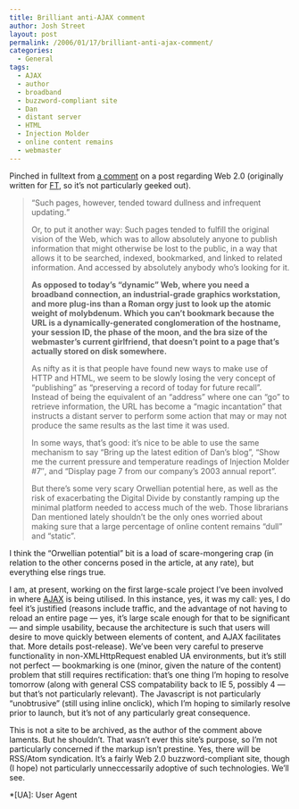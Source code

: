 ```yaml
---
title: Brilliant anti-AJAX comment
author: Josh Street
layout: post
permalink: /2006/01/17/brilliant-anti-ajax-comment/
categories:
  - General
tags:
  - AJAX
  - author
  - broadband
  - buzzword-compliant site
  - Dan
  - distant server
  - HTML
  - Injection Molder
  - online content remains
  - webmaster
---
```

Pinched in fulltext from [a comment][1] on a post regarding Web 2.0 (originally written for [FT][2], so it&#8217;s not particularly geeked out).

<blockquote cite="http://dangillmor.typepad.com/dan_gillmor_on_grassroots/2005/04/web_20_try_30.html#comment-5184623">
  <p>
    <q>Such pages, however, tended toward dullness and infrequent updating.</q>
  </p>
  
  <p>
    Or, to put it another way: Such pages tended to fulfill the original vision of the Web, which was to allow absolutely anyone to publish information that might otherwise be lost to the public, in a way that allows it to be searched, indexed, bookmarked, and linked to related information. And accessed by absolutely anybody who&#8217;s looking for it.
  </p>
  
  <p>
    <strong>As opposed to today&#8217;s &#8220;dynamic&#8221; Web, where you need a broadband connection, an industrial-grade graphics workstation, and more plug-ins than a Roman orgy just to look up the atomic weight of molybdenum. Which you can&#8217;t bookmark because the URL is a dynamically-generated conglomeration of the hostname, your session ID, the phase of the moon, and the bra size of the webmaster&#8217;s current girlfriend, that doesn&#8217;t point to a page that&#8217;s actually stored on disk somewhere.</strong>
  </p>
  
  <p>
    As nifty as it is that people have found new ways to make use of HTTP and HTML, we seem to be slowly losing the very concept of &#8220;publishing&#8221; as &#8220;preserving a record of today for future recall&#8221;. Instead of being the equivalent of an &#8220;address&#8221; where one can &#8220;go&#8221; to retrieve information, the URL has become a &#8220;magic incantation&#8221; that instructs a distant server to perform some action that may or may not produce the same results as the last time it was used.
  </p>
  
  <p>
    In some ways, that&#8217;s good: it&#8217;s nice to be able to use the same mechanism to say &#8220;Bring up the latest edition of Dan&#8217;s blog&#8221;, &#8220;Show me the current pressure and temperature readings of Injection Molder #7&#8243;, and &#8220;Display page 7 from our company&#8217;s 2003 annual report&#8221;.
  </p>
  
  <p>
    But there&#8217;s some very scary Orwellian potential here, as well as the risk of exacerbating the Digital Divide by constantly ramping up the minimal platform needed to access much of the web. Those librarians Dan mentioned lately shouldn&#8217;t be the only ones worried about making sure that a large percentage of online content remains &#8220;dull&#8221; and &#8220;static&#8221;.
  </p>
</blockquote>

I think the &#8220;Orwellian potential&#8221; bit is a load of scare-mongering crap (in relation to the other concerns posed in the article, at any rate), but everything else rings true.

I am, at present, working on the first large-scale project I&#8217;ve been involved in where <a href="http://en.wikipedia.org/wiki/AJAX/" title="Asynchronous JavaScript and XML">AJAX</a> is being utilised. In this instance, yes, it was my call: yes, I do feel it&#8217;s justified (reasons include traffic, and the advantage of not having to reload an entire page &#8212; yes, it&#8217;s large scale enough for that to be significant &#8212; and simple usability, because the architecture is such that users will desire to move quickly between elements of content, and AJAX facilitates that. More details post-release). We&#8217;ve been very careful to preserve functionality in non-XMLHttpRequest enabled UA environments, but it&#8217;s still not perfect &#8212; bookmarking is one (minor, given the nature of the content) problem that still requires rectification: that&#8217;s one thing I&#8217;m hoping to resolve tomorrow (along with general CSS compatability back to IE 5, possibly 4 &#8212; but that&#8217;s not particularly relevant). The Javascript is not particularly &#8220;unobtrusive&#8221; (still using inline onclick), which I&#8217;m hoping to similarly resolve prior to launch, but it&#8217;s not of any particularly great consequence.

This is not a site to be archived, as the author of the comment above laments. But he shouldn&#8217;t. That wasn&#8217;t ever this site&#8217;s purpose, so I&#8217;m not particularly concerned if the markup isn&#8217;t prestine. Yes, there will be RSS/Atom syndication. It&#8217;s a fairly Web 2.0 buzzword-compliant site, though (I hope) not particularly unneccessarily adoptive of such technologies. We&#8217;ll see.

 [1]: http://dangillmor.typepad.com/dan_gillmor_on_grassroots/2005/04/web_20_try_30.html#comment-5184623
 [2]: http://www.ft.com/

 *[UA]: User Agent